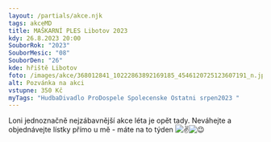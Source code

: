 ```yaml
---
layout: /partials/akce.njk
tags: akceMD
title: MAŠKARNÍ PLES Libotov 2023
kdy: 26.8.2023 20:00
SouborRok: "2023"
SouborMesic: "08"
SouborDen: "26"
kde: hřiště Libotov
foto: /images/akce/368012841_10222863892169185_4546120725123607191_n.jpg
alt: Pozvánka na akci
vstupne: 350 Kč
myTags: "HudbaDivadlo ProDospele Spolecenske Ostatni srpen2023 "
---
```

<!--StartFragment-->

Loni jednoznačně nejzábavnější akce léta je opět tady. Neváhejte a objednávejte lístky přímo u mě - máte na to týden ![✌](https://static.xx.fbcdn.net/images/emoji.php/v9/t61/1/16/270c.png)![😉](https://static.xx.fbcdn.net/images/emoji.php/v9/t57/1/16/1f609.png)

<!--EndFragment-->
